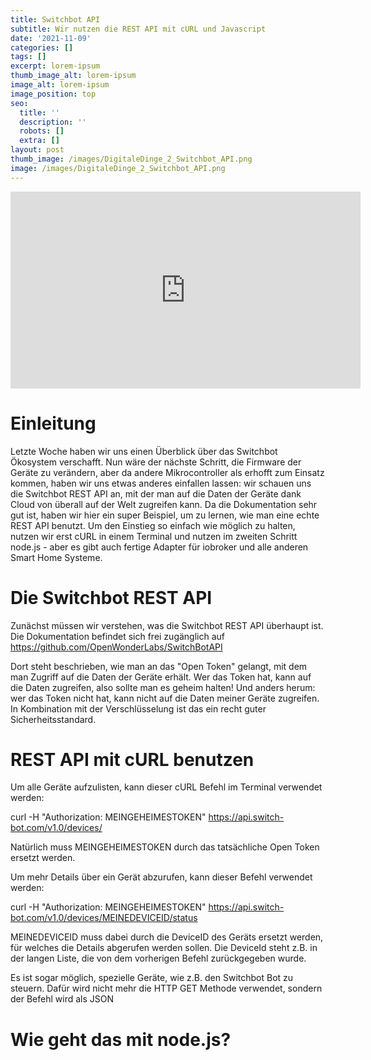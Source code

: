```yaml
---
title: Switchbot API
subtitle: Wir nutzen die REST API mit cURL und Javascript
date: '2021-11-09'
categories: []
tags: []
excerpt: lorem-ipsum
thumb_image_alt: lorem-ipsum
image_alt: lorem-ipsum
image_position: top
seo:
  title: ''
  description: ''
  robots: []
  extra: []
layout: post
thumb_image: /images/DigitaleDinge_2_Switchbot_API.png
image: /images/DigitaleDinge_2_Switchbot_API.png
---
```

<iframe width="560" height="315"
src="https://www.youtube.com/embed/A5F7fOnhNvg?modestbranding=1"
frameborder="0" allow="accelerometer; autoplay; encrypted-media;
gyroscope; picture-in-picture" allowfullscreen></iframe>

# Einleitung

Letzte Woche haben wir uns einen Überblick über das Switchbot Ökosystem verschafft. Nun wäre der nächste Schritt, die Firmware der Geräte zu verändern, aber da andere Mikrocontroller als erhofft zum Einsatz kommen, haben wir uns etwas anderes einfallen lassen: wir schauen uns die Switchbot REST API an, mit der man auf die Daten der Geräte dank Cloud von überall auf der Welt zugreifen kann. Da die Dokumentation sehr gut ist, haben wir hier ein super Beispiel, um zu lernen, wie man eine echte REST API benutzt. Um den Einstieg so einfach wie möglich zu halten, nutzen wir erst cURL in einem Terminal und nutzen im zweiten Schritt node.js - aber es gibt auch fertige Adapter für iobroker und alle anderen Smart Home Systeme. 

# Die Switchbot REST API

Zunächst müssen wir verstehen, was die Switchbot REST API überhaupt ist. Die Dokumentation befindet sich frei zugänglich auf https://github.com/OpenWonderLabs/SwitchBotAPI

Dort steht beschrieben, wie man an das "Open Token" gelangt, mit dem man Zugriff auf die Daten der Geräte erhält. Wer das Token hat, kann auf die Daten zugreifen, also sollte man es geheim halten! Und anders herum: wer das Token nicht hat, kann nicht auf die Daten meiner Geräte zugreifen. In Kombination mit der Verschlüsselung ist das ein recht guter Sicherheitsstandard.


# REST API mit cURL benutzen

Um alle Geräte aufzulisten, kann dieser cURL Befehl im Terminal verwendet werden:

curl -H "Authorization: MEINGEHEIMESTOKEN" https://api.switch-bot.com/v1.0/devices/

Natürlich muss MEINGEHEIMESTOKEN durch das tatsächliche Open Token ersetzt werden.

Um mehr Details über ein Gerät abzurufen, kann dieser Befehl verwendet werden:

curl -H "Authorization: MEINGEHEIMESTOKEN" https://api.switch-bot.com/v1.0/devices/MEINEDEVICEID/status

MEINEDEVICEID muss dabei durch die DeviceID des Geräts ersetzt werden, für welches die Details abgerufen werden sollen. Die DeviceId steht z.B. in der langen Liste, die von dem vorherigen Befehl zurückgegeben wurde.

Es ist sogar möglich, spezielle Geräte, wie z.B. den Switchbot Bot zu steuern. Dafür wird nicht mehr die HTTP GET Methode verwendet, sondern der Befehl wird als JSON

# Wie geht das mit node.js?

